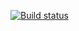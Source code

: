 [![Build status](https://ci.appveyor.com/api/projects/status/trot4im80uuqr5uc/branch/master?svg=true)](https://ci.appveyor.com/project/Redhead80/ahj-http/branch/master)

